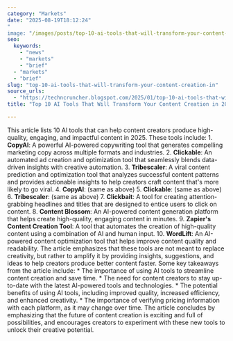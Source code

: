 ```yaml
---
category: "Markets"
date: "2025-08-19T18:12:24"
"
image: "/images/posts/top-10-ai-tools-that-will-transform-your-content-creation-in.jpg"
seo:
  keywords:
    - "news"
    - "markets"
    - "brief"
  - "markets"
  - "brief"
slug: "top-10-ai-tools-that-will-transform-your-content-creation-in"
source_urls:
  - "https://techncruncher.blogspot.com/2025/01/top-10-ai-tools-that-will-transform.html"
title: "Top 10 AI Tools That Will Transform Your Content Creation in 2025"

---
```


This article lists 10 AI tools that can help content creators produce high-quality, engaging, and impactful content in 2025. These tools include:  1. **CopyAI**: A powerful AI-powered copywriting tool that generates compelling marketing copy across multiple formats and industries. 2. **Clickable**: An automated ad creation and optimization tool that seamlessly blends data-driven insights with creative automation. 3. **Tribescaler**: A viral content prediction and optimization tool that analyzes successful content patterns and provides actionable insights to help creators craft content that's more likely to go viral. 4. **CopyAI**: (same as above) 5. **Clickable**: (same as above) 6. **Tribescaler**: (same as above) 7. **Clickbait**: A tool for creating attention-grabbing headlines and titles that are designed to entice users to click on content. 8. **Content Blossom**: An AI-powered content generation platform that helps create high-quality, engaging content in minutes. 9. **Zapier's Content Creation Tool**: A tool that automates the creation of high-quality content using a combination of AI and human input. 10. **WordLift**: An AI-powered content optimization tool that helps improve content quality and readability.  The article emphasizes that these tools are not meant to replace creativity, but rather to amplify it by providing insights, suggestions, and ideas to help creators produce better content faster.  Some key takeaways from the article include:  * The importance of using AI tools to streamline content creation and save time. * The need for content creators to stay up-to-date with the latest AI-powered tools and technologies. * The potential benefits of using AI tools, including improved quality, increased efficiency, and enhanced creativity. * The importance of verifying pricing information with each platform, as it may change over time.  The article concludes by emphasizing that the future of content creation is exciting and full of possibilities, and encourages creators to experiment with these new tools to unlock their creative potential.